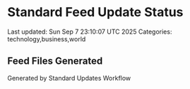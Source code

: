 # Standard Feed Update Status
Last updated: Sun Sep  7 23:10:07 UTC 2025
Categories: technology,business,world

## Feed Files Generated

Generated by Standard Updates Workflow
